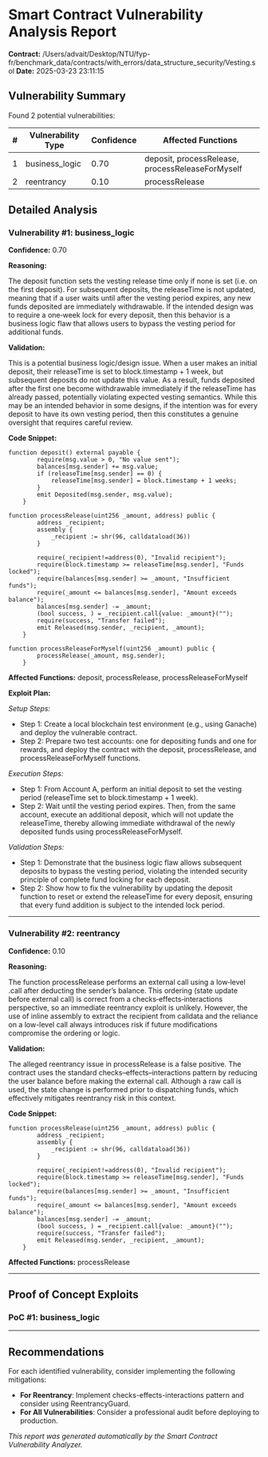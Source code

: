 # Smart Contract Vulnerability Analysis Report

**Contract:** /Users/advait/Desktop/NTU/fyp-fr/benchmark_data/contracts/with_errors/data_structure_security/Vesting.sol
**Date:** 2025-03-23 23:11:15

## Vulnerability Summary

Found 2 potential vulnerabilities:

| # | Vulnerability Type | Confidence | Affected Functions |
|---|-------------------|------------|--------------------|
| 1 | business_logic | 0.70 | deposit, processRelease, processReleaseForMyself |
| 2 | reentrancy | 0.10 | processRelease |

## Detailed Analysis

### Vulnerability #1: business_logic

**Confidence:** 0.70

**Reasoning:**

The deposit function sets the vesting release time only if none is set (i.e. on the first deposit). For subsequent deposits, the releaseTime is not updated, meaning that if a user waits until after the vesting period expires, any new funds deposited are immediately withdrawable. If the intended design was to require a one‐week lock for every deposit, then this behavior is a business logic flaw that allows users to bypass the vesting period for additional funds.

**Validation:**

This is a potential business logic/design issue. When a user makes an initial deposit, their releaseTime is set to block.timestamp + 1 week, but subsequent deposits do not update this value. As a result, funds deposited after the first one become withdrawable immediately if the releaseTime has already passed, potentially violating expected vesting semantics. While this may be an intended behavior in some designs, if the intention was for every deposit to have its own vesting period, then this constitutes a genuine oversight that requires careful review.

**Code Snippet:**

```solidity
function deposit() external payable {
        require(msg.value > 0, "No value sent");
        balances[msg.sender] += msg.value;
        if (releaseTime[msg.sender] == 0) {
            releaseTime[msg.sender] = block.timestamp + 1 weeks;
        }
        emit Deposited(msg.sender, msg.value);
    }

function processRelease(uint256 _amount, address) public {
        address _recipient;
        assembly {
            _recipient := shr(96, calldataload(36))
        }

        require(_recipient!=address(0), "Invalid recipient");
        require(block.timestamp >= releaseTime[msg.sender], "Funds locked");
        require(balances[msg.sender] >= _amount, "Insufficient funds");
        require(_amount <= balances[msg.sender], "Amount exceeds balance");
        balances[msg.sender] -= _amount;
        (bool success, ) = _recipient.call{value: _amount}("");
        require(success, "Transfer failed");
        emit Released(msg.sender, _recipient, _amount);
    }

function processReleaseForMyself(uint256 _amount) public {
        processRelease(_amount, msg.sender);
    }
```

**Affected Functions:** deposit, processRelease, processReleaseForMyself

**Exploit Plan:**

*Setup Steps:*

- Step 1: Create a local blockchain test environment (e.g., using Ganache) and deploy the vulnerable contract.
- Step 2: Prepare two test accounts: one for depositing funds and one for rewards, and deploy the contract with the deposit, processRelease, and processReleaseForMyself functions.

*Execution Steps:*

- Step 1: From Account A, perform an initial deposit to set the vesting period (releaseTime set to block.timestamp + 1 week).
- Step 2: Wait until the vesting period expires. Then, from the same account, execute an additional deposit, which will not update the releaseTime, thereby allowing immediate withdrawal of the newly deposited funds using processReleaseForMyself.

*Validation Steps:*

- Step 1: Demonstrate that the business logic flaw allows subsequent deposits to bypass the vesting period, violating the intended security principle of complete fund locking for each deposit.
- Step 2: Show how to fix the vulnerability by updating the deposit function to reset or extend the releaseTime for every deposit, ensuring that every fund addition is subject to the intended lock period.

---

### Vulnerability #2: reentrancy

**Confidence:** 0.10

**Reasoning:**

The function processRelease performs an external call using a low‐level .call after deducting the sender’s balance. This ordering (state update before external call) is correct from a checks‐effects‐interactions perspective, so an immediate reentrancy exploit is unlikely. However, the use of inline assembly to extract the recipient from calldata and the reliance on a low-level call always introduces risk if future modifications compromise the ordering or logic.

**Validation:**

The alleged reentrancy issue in processRelease is a false positive. The contract uses the standard checks–effects–interactions pattern by reducing the user balance before making the external call. Although a raw call is used, the state change is performed prior to dispatching funds, which effectively mitigates reentrancy risk in this context.

**Code Snippet:**

```solidity
function processRelease(uint256 _amount, address) public {
        address _recipient;
        assembly {
            _recipient := shr(96, calldataload(36))
        }

        require(_recipient!=address(0), "Invalid recipient");
        require(block.timestamp >= releaseTime[msg.sender], "Funds locked");
        require(balances[msg.sender] >= _amount, "Insufficient funds");
        require(_amount <= balances[msg.sender], "Amount exceeds balance");
        balances[msg.sender] -= _amount;
        (bool success, ) = _recipient.call{value: _amount}("");
        require(success, "Transfer failed");
        emit Released(msg.sender, _recipient, _amount);
    }
```

**Affected Functions:** processRelease

---

## Proof of Concept Exploits

### PoC #1: business_logic

---

## Recommendations

For each identified vulnerability, consider implementing the following mitigations:

- **For Reentrancy**: Implement checks-effects-interactions pattern and consider using ReentrancyGuard.
- **For All Vulnerabilities**: Consider a professional audit before deploying to production.

*This report was generated automatically by the Smart Contract Vulnerability Analyzer.*
